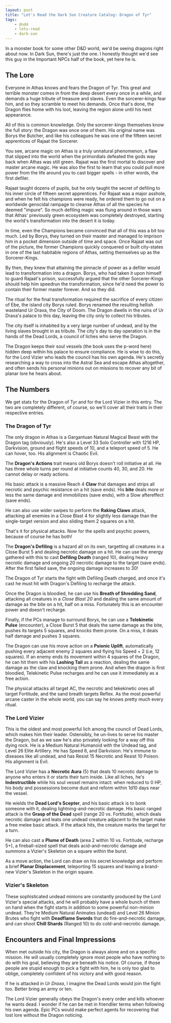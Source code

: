 ```yaml
---
layout: post
title: "Let's Read the Dark Sun Creature Catalog: Dragon of Tyr"
tags:
    - dnd4
    - lets-read
    - dark-sun
---
```


In a monster book for some other D&D world, we'd be seeing dragons right about
now. In Dark Sun, there's just the one. I honestly thought we'd see this guy in
the Important NPCs half of the book, yet here he is.

## The Lore

Everyone in Athas knows and fears the Dragon of Tyr. This great and terrible
monster comes in from the deep desert every once in a while, and demands a huge
tribute of treasure and slaves. Even the sorcerer-kings fear him, and so they
scramble to meet his demands. Once that's done, the Dragon flies home with his
loot, leaving the region alone until his next appearance.

All of this is common knowledge. Only the sorcerer-kings themselves know the
full story: the Dragon was once one of them. His original name was Borys the
Butcher, and like his colleagues he was one of the fifteen secret apprentices of
Rajaat the Sorcerer.

You see, arcane magic on Athas is a truly unnatural phenomenon, a flaw that
slipped into the world when the primordials defeated the gods way back when
Athas was still green. Rajaat was the first mortal to discover and master arcane
magic. He was also the first to learn that you could pull more power from the
life around you to cast bigger spells - in other words, the first defiler.

Rajaat taught dozens of pupils, but he only taught the secret of defiling to his
inner circle of fifteen secret apprentices. For Rajaat was a major asshole, and
when he felt his champions were ready, he ordered them to go out on a worldwide
genocidal rampage to cleanse Athas of all the species he deemed "impure". So
much defiling magic was flung around in those wars that Athas' previously green
ecosystem was completely destroyed, starting the world's transformation into the
desert it is today.

In time, even the Champions became convinced that all of this was a bit too
much. Led by Borys, they turned on their master and managed to imprison him in a
pocket dimension outside of time and space. Once Rajaat was out of the picture,
the former Champions quickly conquered or built city-states in one of the last
habitable regions of Athas, setting themselves up as the Sorcerer-Kings.

By then, they knew that attaining the pinnacle of power as a defiler would lead
to transformation into a dragon. Borys, who had taken it upon himself to guard
Rajaat's prison, successfully argued that the other Sorcerer-Kings should help
him speedrun the transformation, since he'd need the power to contain their
former master forever. And so they did.

The ritual for the final transformation required the sacrifice of every citizen
of Ebe, the island city Borys ruled. Borys renamed the resulting hellish
wasteland Ur Draxa, the City of Doom. The Dragon dwells in the ruins of Ur
Draxa's palace to this day, leaving the city only to collect his tributes.

The city itself is inhabited by a very large number of undead, and by the living
slaves brought in as tribute. The city's day to day operation is in the hands of
the Dead Lords, a council of liches who serve the Dragon.

The Dragon keeps their soul vessels (the book uses the p-word here) hidden deep
within his palace to ensure compliance. He is wise to do this, for the Lord
Vizier who leads the council has his own agenda. He's secretly researching a way
to cross into the Astral Sea and escape Athas altogether, and often sends his
personal minions out on missions to recover any bit of planar lore he hears
about.

## The Numbers

We get stats for the Dragon of Tyr and for the Lord Vizier in this entry. The
two are completely different, of course, so we'll cover all their traits in
their respective entries.

### The Dragon of Tyr

The only dragon in Athas is a Gargantuan Natural Magical Beast with the Dragon
tag (obviously). He's also a Level 33 Solo Controller with 1216 HP, Darkvision,
ground and flight speeds of 10, and a teleport speed of 5. He can hover,
too. His alignment is Chaotic Evil.

The **Dragon's Actions** trait means old Borys doesn't roll initiative at
all. He has three whole turns per round at initiative counts 40, 30, and 20. He
cannot delay or ready actions.

His basic attack is a massive Reach 4 **Claw** that damages and strips all
necrotic and psychic resistance on a hit (save ends). His **bite** deals more or
less the same damage and immobilizes (save ends), with a Slow aftereffect (save
ends).

He can also use wider swipes to perform the **Raking Claws** attack, attacking
all enemies in a Close Blast 4 for slightly less damage than the single-target
version and also sliding them 2 squares on a hit.

That's it for physical attacks. Now for the spells and psychic powers, because
of course he has both!

The **Dragon's Defiling** is a hazard all on its own, targetting all creatures
in a Close Burst 5 and dealing necrotic damage on a hit. He can use the energy
gathered with this to cast **Defiling Death** (ranged 10), dealing heavy
necrotic damage and ongoing 20 necrotic damage to the target (save ends). After
the first failed save, the ongoing damage increases to 30!

The Dragon of Tyr starts the fight with Defiling Death charged, and once it's
cast he must hit with Dragon's Defiling to recharge the attack.

Once the Dragon is bloodied, he can use his **Breath of Shredding Sand**,
attacking all creatures in a _Close Blast 20_ and dealing the same amount of
damage as the bite on a hit, half on a miss. Fortunately this is an encounter
power and doesn't recharge.

Finally, if the PCs manage to surround Borys, he can use a **Telekinetic Pulse**
(encounter), a Close Burst 5 that deals the same damage as the bite, pushes its
targets 5 squares, and knocks them prone. On a miss, it deals half damage and
pushes 3 squares.

The Dragon can use his move action on a **Psionic Uplift**, automatically
pushing every adjacent enemy 2 squares and flying his Speed + 2 (i.e, 12
squares). If an enemy ends its movement within 4 squares of the Dragon, he can
hit them with his **Lashing Tail** as a reaction, dealing the same damage as the
claw and knocking them prone. And when the dragon is first bloodied, Telekinetic
Pulse recharges and he can use it immediately as a free action.

The physical attacks all target AC, the necrotic and tekekinetic ones all target
Fortitude, and the sand breath targets Reflex. As the most powerful arcane
caster in the whole world, you can say he knows pretty much every ritual.

### The Lord Vizier

This is the oldest and most powerful lich among the council of Dead Lords, which
makes him their leader. Ostensibly, he un-lives to serve his master the Dragon,
but as we saw he's also privately looking for a way off this dying rock. He is a
Medium Natural Humanoid with the Undead tag, and Level 26 Elite Artillery. He
has Speed 6, and Darkvision. He's immune to diseases like all undead, and has
Resist 15 Necrotic and Resist 10 Poison. His alignment is Evil.

The Lord Vizier has a **Necrotic Aura** (5) that deals 10 necrotic damage to
anyone who enters it or starts their turn inside. Like all liches, he's
**Indestructible** while his soul vessel remains intact: when reduced to 0 HP,
his body and possessions become dust and reform within 1d10 days near the
vessel.

He wields the **Dead Lord's Scepter**, and his basic attack is to bonk someone
with it, dealing lightning-and-necrotic damage. His basic ranged attack is the
**Grasp of the Dead** spell (range 20 vs. Fortitude), which deals necrotic
damage and leats one undead creature adjacent to the target make a free melee
basic attack. If the attack hits, the creature marks the target for a turn.

He can also cast a **Plume of Death** (area 2 within 10 vs. Fortitude, recharge
5+), a fireball-sized spell that deals acid-and-necrotic damage and summons a
Vizier's Skeleton on a square within the burst.

As a move action, the Lord can draw on his secret knowledge and perform a brief
**Planar Displacement**, teleporting 15 squares and leaving a brand-new Vizier's
Skeleton in the origin square.

### Vizier's Skeleton

These sophisticated undead minions are constantly produced by the Lord Vizier's
special attacks, and he will probably have a whole bunch of them on hand when
the fight starts in addition to some powerful non-minion undead. They're Medium
Natural Animates (undead) and Level 26 Minion Brutes who fight with **Deadflame
Swords** that do fire-and-necrotic damage, and can shoot **Chill Shards**
(Ranged 10) to do cold-and-necrotic damage.

## Encounters and Final Impressions

When met outside his city, the Dragon is always alone and on a specific
mission. He will usually completely ignore most people who have nothing to do
with his goal, believing they are beneath his notice. Of course, if those people
are stupid enough to pick a fight with him, he is only too glad to oblige,
completely confident of his victory and with good reason.

If he is attacked _in Ur Draxa_, I imagine the Dead Lords would join the fight
too. Better bring an army or ten.

The Lord Vizier generally obeys the Dragon's every order and kills whoever he
wants dead. I wonder if he can be met in friendlier terms when following his own
agenda. Epic PCs would make perfect agents for recovering that lost lore without
the Dragon noticing.
